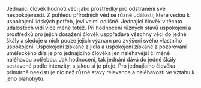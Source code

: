 <emphasis level="moderate">Jednající člověk hodnotí věci jako prostředky<break time="0.3s"/> pro odstranění své nespokojenosti.</emphasis><break time="0.5s"/> Z pohledu přírodních věd se různé události,<break time="0.3s"/> které vedou k uspokojení lidských potřeb,<break time="0.3s"/> jeví velmi odlišně.<break time="0.5s"/> <prosody rate="95%">Jednající člověk v těchto událostech vidí více méně totéž.</prosody><break time="0.5s"/> Při hodnocení různých stavů uspokojení<break time="0.3s"/> a prostředků pro jejich dosažení<break time="0.3s"/> člověk uspořádává všechny věci do jedné škály<break time="0.3s"/> a sleduje u nich pouze jejich význam<break time="0.3s"/> pro zvýšení svého vlastního uspokojení.<break time="0.5s"/> <emphasis level="strong">Uspokojení získané z jídla<break time="0.3s"/> a uspokojení získané z pozorování uměleckého díla<break time="0.3s"/> je pro jednajícího člověka jen naléhavější<break time="0.3s"/> či méně naléhavou potřebou.</emphasis><break time="0.5s"/> <prosody rate="95%">Jak hodnocení, tak jednání dává do jedné škály<break time="0.3s"/> sestavené podle intenzity, s jakou si je přeje.</prosody><break time="0.5s"/> Pro jednajícího člověka primárně neexistuje nic<break time="0.3s"/> než různé stavy relevance a naléhavosti<break time="0.3s"/> ve vztahu k jeho blahobytu. 